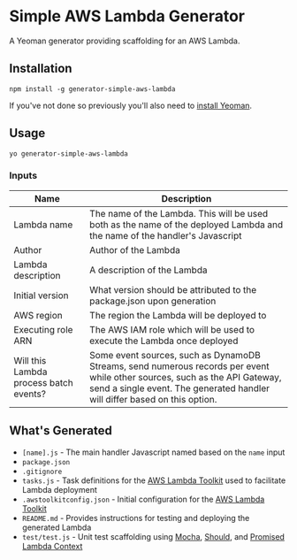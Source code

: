 # Simple AWS Lambda Generator

A Yeoman generator providing scaffolding for an AWS Lambda. 

## Installation 

`npm install -g generator-simple-aws-lambda`

If you've not done so previously you'll also need to [install Yeoman](http://yeoman.io/learning/index.html).

## Usage

`yo generator-simple-aws-lambda`

### Inputs

| Name | Description |
| ---- | ----------- |
| Lambda name | The name of the Lambda.  This will be used both as the name of the deployed Lambda and the name of the handler's Javascript |
| Author | Author of the Lambda |
| Lambda description | A description of the Lambda |
| Initial version | What version should be attributed to the package.json upon generation |
| AWS region | The region the Lambda will be deployed to |
| Executing role ARN | The AWS IAM role which will be used to execute the Lambda once deployed |
| Will this Lambda process batch events? | Some event sources, such as DynamoDB Streams, send numerous records per event while other sources, such as the API Gateway, send a single event.  The generated handler will differ based on this option. |

## What's Generated

* `[name].js` - The main handler Javascript named based on the `name` input
* `package.json` 
* `.gitignore`
* `tasks.js` - Task definitions for the [AWS Lambda Toolkit](https://github.com/OlsonDigital/aws-lambda-toolkit) used to facilitate Lambda deployment
* `.awstoolkitconfig.json` - Initial configuration for the [AWS Lambda Toolkit](https://github.com/OlsonDigital/aws-lambda-toolkit)
* `README.md` - Provides instructions for testing and deploying the generated Lambda
* `test/test.js` - Unit test scaffolding using [Mocha](https://mochajs.org/), [Should](https://github.com/shouldjs/should.js), and [Promised Lambda Context](https://github.com/OlsonDigital/promised-lambda-context)

